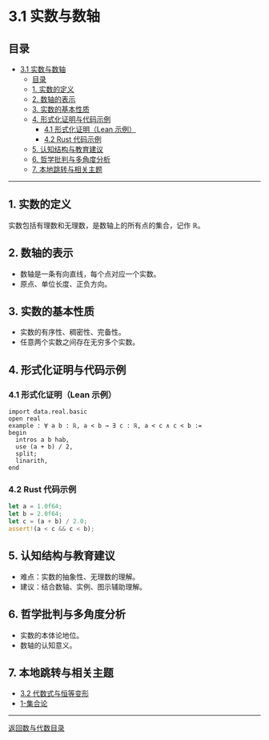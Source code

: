 # 3.1 实数与数轴

## 目录

- [3.1 实数与数轴](#31-实数与数轴)
  - [目录](#目录)
  - [1. 实数的定义](#1-实数的定义)
  - [2. 数轴的表示](#2-数轴的表示)
  - [3. 实数的基本性质](#3-实数的基本性质)
  - [4. 形式化证明与代码示例](#4-形式化证明与代码示例)
    - [4.1 形式化证明（Lean 示例）](#41-形式化证明lean-示例)
    - [4.2 Rust 代码示例](#42-rust-代码示例)
  - [5. 认知结构与教育建议](#5-认知结构与教育建议)
  - [6. 哲学批判与多角度分析](#6-哲学批判与多角度分析)
  - [7. 本地跳转与相关主题](#7-本地跳转与相关主题)

---

## 1. 实数的定义

实数包括有理数和无理数，是数轴上的所有点的集合，记作 $\mathbb{R}$。

## 2. 数轴的表示

- 数轴是一条有向直线，每个点对应一个实数。
- 原点、单位长度、正负方向。

## 3. 实数的基本性质

- 实数的有序性、稠密性、完备性。
- 任意两个实数之间存在无穷多个实数。

## 4. 形式化证明与代码示例

### 4.1 形式化证明（Lean 示例）

```lean
import data.real.basic
open real
example : ∀ a b : ℝ, a < b → ∃ c : ℝ, a < c ∧ c < b :=
begin
  intros a b hab,
  use (a + b) / 2,
  split;
  linarith,
end
```

### 4.2 Rust 代码示例

```rust
let a = 1.0f64;
let b = 2.0f64;
let c = (a + b) / 2.0;
assert!(a < c && c < b);
```

## 5. 认知结构与教育建议

- 难点：实数的抽象性、无理数的理解。
- 建议：结合数轴、实例、图示辅助理解。

## 6. 哲学批判与多角度分析

- 实数的本体论地位。
- 数轴的认知意义。

## 7. 本地跳转与相关主题

- [3.2 代数式与恒等变形](../3.2-代数式与恒等变形.md)
- [1-集合论](../../1-集合论/README.md)

---

[返回数与代数目录](../README.md)
